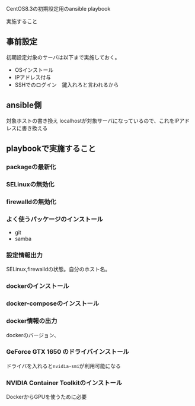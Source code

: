 CentOS8.3の初期設定用のansible playbook

実施すること

## 事前設定

初期設定対象のサーバは以下まで実施しておく。

* OSインストール
* IPアドレス付与
* SSHでのログイン　鍵入れろと言われるから

## ansible側

対象ホストの書き換え
localhostが対象サーバになっているので、これをIPアドレスに書き換える

## playbookで実施すること

### packageの最新化

### SELinuxの無効化

### firewalldの無効化

### よく使うパッケージのインストール

* git
* samba

### 設定情報出力

SELinux,firewalldの状態。自分のホスト名。

### dockerのインストール

### docker-composeのインストール

### docker情報の出力

dockerのバージョン、

### GeForce GTX 1650 のドライバインストール

ドライバを入れると```nvidia-smi```が利用可能になる

### NVIDIA Container Toolkitのインストール

DockerからGPUを使うために必要






